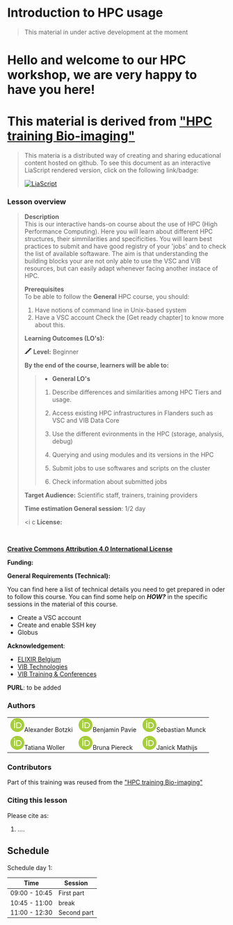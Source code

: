 <!--

author:   Tatiana Woller, Bruna Piereck, Alexander Botzki
email:    trainingandconferences@vib.be
version:  1.0.0
language: en
narrator: UK English Female

icon:     https://vib.be/sites/vib.sites.vib.be/files/logo_VIB_noTagline.svg

comment:  This document shall provide an entire compendium and course on the
          development of Open-courSes with [LiaScript](https://LiaScript.github.io).
          As the language and the systems grows, also this document will be updated.
          Feel free to fork or copy it, translations are very welcome...

script:   https://cdn.jsdelivr.net/chartist.js/latest/chartist.min.js
          https://felixhao28.github.io/JSCPP/dist/JSCPP.es5.min.js

link:     https://cdn.jsdelivr.net/chartist.js/latest/chartist.min.css
link:     https://cdnjs.cloudflare.com/ajax/libs/animate.css/4.1.1/animate.min.css
link:     https://raw.githubusercontent.com/vibbits/material-liascript/master/img/org.css
link:     https://cdnjs.cloudflare.com/ajax/libs/font-awesome/5.11.2/css/all.min.css
link:     https://fonts.googleapis.com/css2?family=Saira+Condensed:wght@300&display=swap
link:     https://fonts.googleapis.com/css2?family=Open+Sans&display=swap
link:     https://raw.githubusercontent.com/vibbits/material-liascript/master/vib-styles.css

@orcid: [@0](@1)<!--class="orcid-logo-for-author-list"-->

# Introduction to HPC usage

> This material in under active development at the moment

**Hello and welcome to our HPC workshop, we are very happy to have you here!** 
================================================================================
**This material is derived from ["HPC training Bio-imaging"](https://liascript.github.io/course/?https://raw.githubusercontent.com/vib-bic-training/HPC_training_bioimaging_1/refs/heads/main/README.md#1)**
========================================================================================

> This materia is a distributed way of creating and sharing educational content hosted on github.
> To see this document as an interactive LiaScript rendered version, click on the
> following link/badge:
>
> [![LiaScript](https://raw.githubusercontent.com/LiaScript/LiaScript/master/badges/course.svg)](https://liascript.github.io/course/?link)

<section>

### Lesson overview

> <i class="fa fa-bookmark"></i> **Description**  
> This is our interactive hands-on course about the use of HPC (High Performance Computing). Here you will learn about different HPC structures, their simmilarities and specificities. You will learn best practices to submit and have good registry of your 'jobs' and to check the list of available softaware. The aim is that understanding the building blocks your are not only able to use the VSC and VIB resources, but can easily adapt whenever facing another instace of HPC.
> 
> <i class="fa fa-arrow-left"></i> **Prerequisites**  
> To be able to follow the **General** HPC course, you should:
> 
> 1. Have notions of command line in Unix-based system
> 2. Have a VSC account
> Check the [Get ready chapter] to know more about this.
>
> <i class="fa fa-arrow-right"></i> **Learning Outcomes (LO's):**  
> 
> <svg xmlns="http://www.w3.org/2000/svg" height="14" width="16" viewBox="0 0 576 512"><!--!Font Awesome Free 6.5.1 by @fontawesome - https://fontawesome.com License - https://fontawesome.com/license/free Copyright 2023 Fonticons, Inc.--><path d="M384 64c0-17.7 14.3-32 32-32H544c17.7 0 32 14.3 32 32s-14.3 32-32 32H448v96c0 17.7-14.3 32-32 32H320v96c0 17.7-14.3 32-32 32H192v96c0 17.7-14.3 32-32 32H32c-17.7 0-32-14.3-32-32s14.3-32 32-32h96V320c0-17.7 14.3-32 32-32h96V192c0-17.7 14.3-32 32-32h96V64z"/></svg> **Level:** Beginner   
> 
> **By the end of the course, learners will be able to:**
>
>> - **General LO's**
>> 
>> 1. Describe differences and similarities among HPC Tiers and usage.
>>
>> 2. Access existing HPC infrastructures in Flanders such as VSC and VIB Data Core
>>
>> 3. Use the different evironments in the HPC (storage, analysis, debug)
>>
>> 4. Querying and using modules and its versions in the HPC
>>
>> 5. Submit jobs to use softwares and scripts on the cluster 
>>
>> 6. Check information about submitted jobs
>
>**Target Audience:** Scientific staff, trainers, training providers
>
>
> <i class="fa fa-hourglass"></i> **Time estimation General session**: 1/2 day 
>
> <i c
<i class="fa fa-lock"></i> **License:** 

<img src="https://raw.githubusercontent.com/vibbits/rdm-course-2022/main/images/logos/CC-by.png" title="" alt="" width="143">

[**Creative Commons Attribution 4.0 International  License**](https://creativecommons.org/licenses/by/4.0/)

<i class="fa fa-money-bill"></i> **Funding:**  

<i class="fa fa-asterisk"></i> **General Requirements (Technical):** 

You can find here a list of technical details you need to get prepared in oder to follow this course. You can find some help on ***HOW?*** in the specific sessions in the material of this course. 

 - Create a VSC account 
 - Create and enable SSH key
 - Globus

<i class="fa fa-life-ring"></i> **Acknowledgement**: 

 * [ELIXIR Belgium](https://www.elixir-belgium.org/)
 * [VIB Technologies](https://www.vib.be/)
 * [VIB Training & Conferences](https://www.vibtrainingandconferences.be/#/)

<i class="fa fa-anchor"></i> **PURL**: to be added 

### Authors

| | | |
|---|---|---| 
| [![ORCID](https://raw.githubusercontent.com/vibbits/rdm-introductory-course/main/images/logos/32px-ORCID_iD.svg.png)](https://orcid.org/0000-0001-6691-4233)Alexander Botzki | [![ORCID](https://raw.githubusercontent.com/vibbits/rdm-introductory-course/main/images/logos/32px-ORCID_iD.svg.png)](https://orcid.org/0000-0000-0000-0000)Benjamin Pavie | [![ORCID](https://raw.githubusercontent.com/vibbits/rdm-introductory-course/main/images/logos/32px-ORCID_iD.svg.png)](https://orcid.org/0000-0000-0000-0000)Sebastian Munck |
| [![ORCID](https://raw.githubusercontent.com/vibbits/rdm-introductory-course/main/images/logos/32px-ORCID_iD.svg.png)](https://orcid.org/0000-0000-0000-0000)Tatiana Woller | [![ORCID](https://raw.githubusercontent.com/vibbits/rdm-introductory-course/main/images/logos/32px-ORCID_iD.svg.png)](https://orcid.org/0000-0001-5958-0669)Bruna Piereck | [![ORCID](https://raw.githubusercontent.com/vibbits/rdm-introductory-course/main/images/logos/32px-ORCID_iD.svg.png)](https://orcid.org/0000-0000-0000-0000)Janick Mathijs |

### Contributors

Part of this training was reused from the ["HPC training Bio-imaging"](https://liascript.github.io/course/?https://raw.githubusercontent.com/vib-bic-training/HPC_training_bioimaging_1/refs/heads/main/README.md#1)

### Citing this lesson

Please cite as:

  1. ....

## Schedule

Schedule day 1:

| Time | Session |
|  --- |   ---   |
| 09:00 - 10:45 | First part  |
| 10:45 - 11:00 | break       |
| 11:00 - 12:30 | Second part |

</section>

